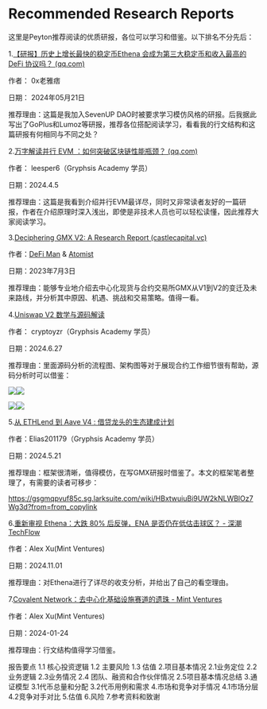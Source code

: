 # Recommended Research Reports

这里是Peyton推荐阅读的优质研报，各位可以学习和借鉴。以下排名不分先后：

1.[【研报】历史上增长最快的稳定币Ethena 会成为第三大稳定币和收入最高的 DeFi 协议吗？ (qq.com)](https://mp.weixin.qq.com/s/Kjw1sSbM3hOUixrkJYZepA)

作者： 0x老雅痞

日期： 2024年05月21日

推荐理由：这篇是我加入SevenUP DAO时被要求学习模仿风格的研报。后我据此写出了GoPlus和Lumoz等研报，推荐各位搭配阅读学习，看看我的行文结构和这篇研报有何相同与不同之处？

2.[万字解读并行 EVM ：如何突破区块链性能瓶颈？ (qq.com)](https://mp.weixin.qq.com/s/DfABge5nww7snxSbV85l-A)

作者： leesper6（Gryphsis Academy 学员）

日期：2024.4.5

推荐理由：这篇是我看到介绍并行EVM最详尽，同时又非常读者友好的一篇研报，作者在介绍原理时深入浅出，即使是非技术人员也可以轻松读懂，因此推荐大家阅读学习。

3.[Deciphering GMX V2: A Research Report (castlecapital.vc)](https://chronicle.castlecapital.vc/p/deciphering-gmx-v2-next-wave-decentralized-perps)

作者：[DeFi Man](https://chronicle.castlecapital.vc/authors/4aa28e4c-baef-464f-acf0-b91b5f4e38ea) & [Atomist](https://chronicle.castlecapital.vc/authors/4b9b3f10-ebd4-4f11-ac15-670423112ed7)

日期：2023年7月3日

推荐理由：能够专业地介绍去中心化现货与合约交易所GMX从V1到V2的变迁及未来路线，并分析其中原因、机遇、挑战和交易策略。值得一看。

4.[Uniswap V2 数学与源码解读](https://mp.weixin.qq.com/s/XXjoZG6wMRkbCDk65lubMg)

作者： cryptoyzr（Gryphsis Academy 学员）

日期：2024.6.27

推荐理由：里面源码分析的流程图、架构图等对于展现合约工作细节很有帮助，源码分析时可以借鉴：

![](https://mmbiz.qpic.cn/sz_mmbiz_png/nVDicFHmv83Z8DibJLep1gAjWPnkxJgzfib9D1dGGypfbFZiaFn8feYQz4c2loRscibJYzTt6tPnEkHd6IGVnwVIvLw/640?wx_fmt=png&from=appmsg&tp=webp&wxfrom=5&wx_lazy=1&wx_co=1)![](https://mmbiz.qpic.cn/sz_mmbiz_png/nVDicFHmv83Z8DibJLep1gAjWPnkxJgzfibL1v4MR4vMYjUic4sEG8o2nH2NIeXqtMeRypGyNeO26ABB6rOMSicZialw/640?wx_fmt=png&from=appmsg&tp=webp&wxfrom=5&wx_lazy=1&wx_co=1)

![](https://mmbiz.qpic.cn/sz_mmbiz_png/nVDicFHmv83Z8DibJLep1gAjWPnkxJgzfibsyIt6ibP0z2h6PYkmRQic47vLv1t3sOf9VhjZU7KC1XNLEW8oqPicfXmg/640?wx_fmt=png&from=appmsg&tp=webp&wxfrom=5&wx_lazy=1&wx_co=1)![](https://mmbiz.qpic.cn/sz_mmbiz_png/nVDicFHmv83Z8DibJLep1gAjWPnkxJgzfib20KU2wk2hIEhgBFGicfibf42bPX8WwGniahBiceUSKDcia9SlpBcv4ybU0w/640?wx_fmt=png&from=appmsg&tp=webp&wxfrom=5&wx_lazy=1&wx_co=1)

5.[从 ETHLend 到 Aave V4 : 借贷龙头的生态建成计划](https://mp.weixin.qq.com/s/8LGS3diMT24ENsNr9xr0hQ)

作者：Elias201179（Gryphsis Academy 学员）

日期：2024.5.21

推荐理由：框架很清晰，值得模仿，在写GMX研报时借鉴了。本文的框架笔者整理了，有需要的读者可移步：

https://gsgmqpvuf85c.sg.larksuite.com/wiki/HBxtwuiuBi9UW2kNLWBlOz7Wg3d?from=from_copylink

6.[重新审视 Ethena：大跌 80% 后反弹，ENA 是否仍在低估击球区？ - 深潮TechFlow](https://www.techflowpost.com/article/detail_21307.html)

作者：Alex Xu(Mint Ventures)

日期：2024.11.01

推荐理由：对Ethena进行了详尽的收支分析，并给出了自己的看空理由。

7.[Covalent Network：去中心化基础设施赛道的遗珠 - Mint Ventures](https://research.mintventures.fund/2024/01/24/zh-covalent-network-the-hidden-gem-of-decentralized-infrastructure/)

作者：Alex Xu(Mint Ventures)

日期：2024-01-24

推荐理由：行文结构值得学习借鉴。

报告要点
1.1 核心投资逻辑
1.2 主要风险
1.3 估值
2.项目基本情况
2.1业务定位
2.2业务逻辑
2.3业务情况
2.4 团队、融资和合作伙伴情况
2.5项目基本情况总结
3.通证模型
3.1代币总量和分配
3.2代币用例和需求
4.市场和竞争对手情况
4.1市场分层
4.2竞争对手对比
5.估值
6.风险
7.参考资料和致谢
